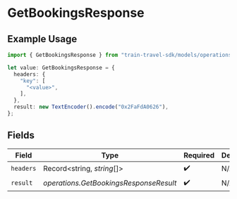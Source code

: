 # GetBookingsResponse

## Example Usage

```typescript
import { GetBookingsResponse } from "train-travel-sdk/models/operations";

let value: GetBookingsResponse = {
  headers: {
    "key": [
      "<value>",
    ],
  },
  result: new TextEncoder().encode("0x2FaFdA0626"),
};
```

## Fields

| Field                                  | Type                                   | Required                               | Description                            |
| -------------------------------------- | -------------------------------------- | -------------------------------------- | -------------------------------------- |
| `headers`                              | Record<string, *string*[]>             | :heavy_check_mark:                     | N/A                                    |
| `result`                               | *operations.GetBookingsResponseResult* | :heavy_check_mark:                     | N/A                                    |
